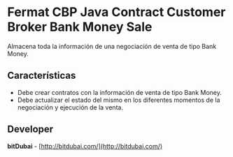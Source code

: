 # Fermat CBP Java Contract Customer Broker Bank Money Sale

Almacena toda la información de una negociación de venta de tipo Bank Money.

## Características
* Debe crear contratos con la información de venta de tipo Bank Money.
 * Debe actualizar el estado del mismo en los diferentes momentos de la negociación y ejecución de la venta.

## Developer

**bitDubai** - [http://bitdubai.com/](http://bitdubai.com/)